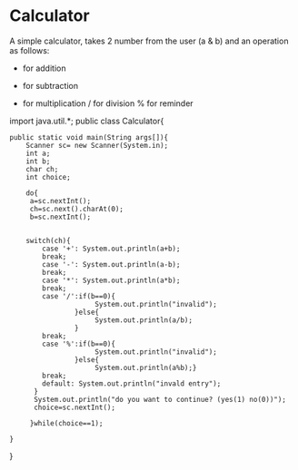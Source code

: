 # Calculator
A simple calculator, takes 2 number from the user (a &amp; b) and an operation as follows:
+ for addition
- for subtraction
* for multiplication
/ for division
% for reminder

import java.util.*;
public class Calculator{

    public static void main(String args[]){
        Scanner sc= new Scanner(System.in);
        int a;
        int b;
        char ch;
        int choice;

        do{
         a=sc.nextInt();
         ch=sc.next().charAt(0);
         b=sc.nextInt();
         

        switch(ch){
            case '+': System.out.println(a+b);
            break;
            case '-': System.out.println(a-b);
            break;
            case '*': System.out.println(a*b);
            break;
            case '/':if(b==0){
                         System.out.println("invalid");  
                    }else{
                         System.out.println(a/b);
                    }
            break;
            case '%':if(b==0){
                         System.out.println("invalid");
                    }else{
                         System.out.println(a%b);}
            break;
            default: System.out.println("invald entry");
          }
          System.out.println("do you want to continue? (yes(1) no(0))");
          choice=sc.nextInt();
          
         }while(choice==1);
       
    }
}
